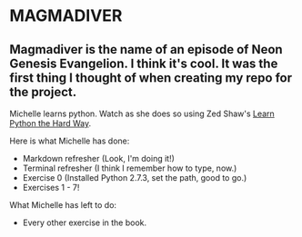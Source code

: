 MAGMADIVER
==========
Magmadiver is the name of an episode of Neon Genesis Evangelion. I think it's cool. It was the first thing I thought of when creating my repo for the project.
----------

Michelle learns python. Watch as she does so using Zed Shaw's [Learn Python the Hard Way](http://learnpythonthehardway.org).

Here is what Michelle has done:
* Markdown refresher (Look, I'm doing it!)
* Terminal refresher (I think I remember how to type, now.)
* Exercise 0 (Installed Python 2.7.3, set the path, good to go.)
* Exercises 1 - 7!

What Michelle has left to do:
* Every other exercise in the book.
